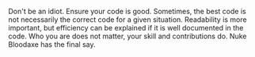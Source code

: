 Don't be an idiot.
Ensure your code is good.
Sometimes, the best code is not necessarily the correct code for a given situation.
Readability is more important, but efficiency can be explained if it is well documented in the code.
Who you are does not matter, your skill and contributions do.
Nuke Bloodaxe has the final say.